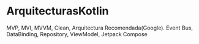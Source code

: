 # ArquitecturasKotlin
MVP, MVI, MVVM, Clean, Arquitectura Recomendada(Google). Event Bus, DataBinding, Repository, ViewModel, Jetpack Compose
